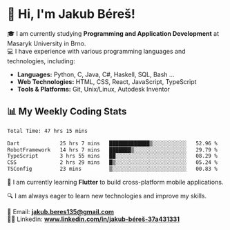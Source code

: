 # 👋 Hi, I'm Jakub Béreš!

🎓 I am currently studying **Programming and Application Development** at Masaryk University in Brno.  
💻 I have experience with various programming languages and technologies, including:  
   - **Languages:** Python, C, Java, C#, Haskell, SQL, Bash ...  
   - **Web Technologies:** HTML, CSS, React, JavaScript, TypeScript  
   - **Tools & Platforms:** Git, Unix/Linux, Autodesk Inventor

## 📊 My Weekly Coding Stats
<!--START_SECTION:waka-->

```txt
Total Time: 47 hrs 15 mins

Dart             25 hrs 7 mins   █████████████▒░░░░░░░░░░░   52.96 %
RobotFramework   14 hrs 7 mins   ███████▒░░░░░░░░░░░░░░░░░   29.79 %
TypeScript       3 hrs 55 mins   ██░░░░░░░░░░░░░░░░░░░░░░░   08.29 %
CSS              2 hrs 29 mins   █▒░░░░░░░░░░░░░░░░░░░░░░░   05.24 %
TSConfig         23 mins         ▒░░░░░░░░░░░░░░░░░░░░░░░░   00.83 %
```

<!--END_SECTION:waka-->

🚀 I am currently learning **Flutter** to build cross-platform mobile applications.  

🔍 I am always eager to learn new technologies and improve my skills.  

📩 Email:        **jakub.beres135@gmail.com**  
🧑‍💻 Linkedin:     **www.linkedin.com/in/jakub-béreš-37a431331**


